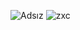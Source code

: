 ![Adsız](https://user-images.githubusercontent.com/84701901/156671105-8164108e-0f6e-4347-8221-26776bfe27f8.png)
![zxc](https://user-images.githubusercontent.com/84701901/156671152-045f4785-3d6f-4a9a-9441-98a891d14dad.png)
